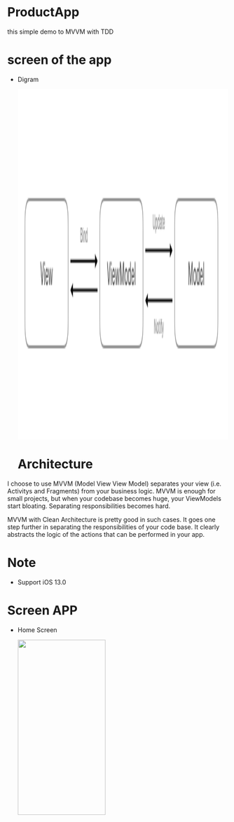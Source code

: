 # ProductApp
this simple demo to MVVM with TDD

# screen of the app

* Digram 

  <img align="center" width="800" height="800" img src="1_Tb8dnc4-CN8ht1Sk72-Avg.png">
  
  # Architecture
I choose to use MVVM (Model View View Model) separates your view (i.e. Activitys and Fragments) from your business logic. MVVM is enough for small projects, but when your codebase becomes huge, your ViewModels start bloating. Separating responsibilities becomes hard.

MVVM with Clean Architecture is pretty good in such cases. It goes one step further in separating the responsibilities of your code base. It clearly abstracts the logic of the actions that can be performed in your app.

# Note
- Support iOS 13.0

# Screen APP

* Home Screen

  <img align="left" width="200" height="400" img src="Simulator Screen Shot - iPhone 11 - 2022-06-05 at 00.21.01.png">
